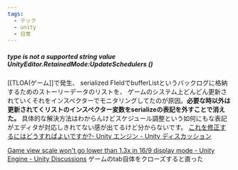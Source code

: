 ```yaml
---
tags:
  - テック
  - unity
  - 日常
---
```


##### type is not a supported string value UnityEditor.RetainedMode:UpdateSchedulers ()
[[TLOA(ゲーム]]で発生、
serialized FIeldでbufferListというバックログに格納するためのストーリーデータのリストを、
ゲームのシステム上どんどん更新されていくそれをインスペクターでモニタリングしてたのが原因。**必要な時以外は更新されてくリストのインスペクター変数をserializeの表記を外すことで消えた。**
具体的な解決方法はわからんけどスケジュール調整という如何にもな表記がエディタが対応しきれてない感が出てるけど分からないです。
[これを修正するにはどうすればよいですか?- Unity エンジン - Unity ディスカッション](https://discussions.unity.com/t/how-do-i-fix-this/916913/5)

[Game view scale won't go lower than 1.3x in 16/9 display mode - Unity Engine - Unity Discussions](https://discussions.unity.com/t/game-view-scale-wont-go-lower-than-1-3x-in-16-9-display-mode/922853/20)
ゲームのtab自体をクローズすると直った